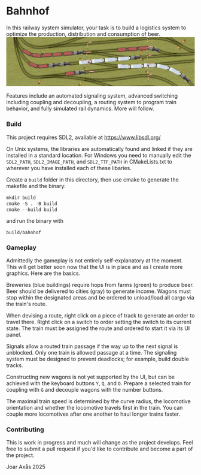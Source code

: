 # Bahnhof
In this railway system simulator, your task is to build a logistics system to optimize the production, distribution and consumption of beer.
![Title picture](assets/png/backgrounds/bahnhoftitle0.png)

Features include an automated signaling system, advanced switching including coupling and decoupling, a routing system to program train behavior, and fully simulated rail dynamics. 
More will follow.

### Build
This project requires SDL2, available at https://www.libsdl.org/

On Unix systems, the libraries are automatically found and linked if they are installed in a standard location. 
For Windows you need to manually edit the `SDL2_PATH`, `SDL2_IMAGE_PATH`, and `SDL2_TTF_PATH` in CMakeLists.txt to wherever you have installed each of these libaries.

Create a `build` folder in this directory, then use cmake to generate the makefile and the binary:

```
mkdir build
cmake -S . -B build
cmake --build build
```

and run the binary with 
```
build/bahnhof
```
### Gameplay
Admittedly the gameplay is not entirely self-explanatory at the moment. 
This will get better soon now that the UI is in place and as I create more graphics. 
Here are the basics.

Breweries (blue buildings) require hops from farms (green) to produce beer. 
Beer should be delivered to cities (gray) to generate income.
Wagons must stop within the designated areas and be ordered to unload/load all cargo via the train's route.

When devising a route, right click on a piece of track to generate an order to travel there. 
Right click on a switch to order setting the switch to its current state. 
The train must be assigned the route and ordered to start it via its UI panel.

Signals allow a routed train passage if the way up to the next signal is unblocked. 
Only one train is allowed passage at a time. 
The signaling system must be designed to prevent deadlocks; for example, build double tracks. 

Constructing new wagons is not yet supported by the UI, but can be achieved with the keyboard buttons `Y`, `Q`, and `O`.
Prepare a selected train for coupling with `G` and decouple wagons with the number buttons.

The maximal train speed is determined by the curve radius, the locomotive orientation and whether the locomotive travels first in the train. 
You can couple more locomotives after one another to haul longer trains faster.

### Contributing
This is work in progress and much will change as the project develops. 
Feel free to submit a pull request if you'd like to contribute and become a part of the project.

Joar Axås 2025
